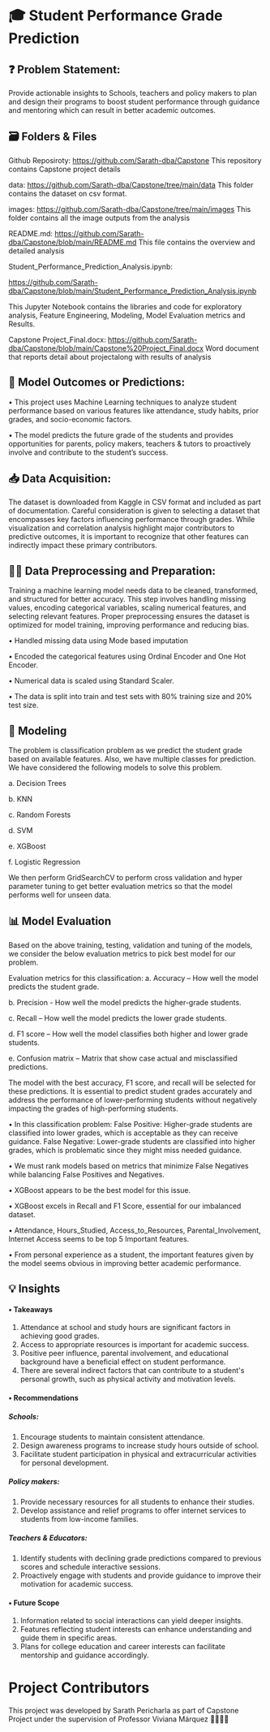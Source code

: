# 🎓 Student Performance Grade Prediction

## ❓ Problem Statement: 

Provide actionable insights to Schools, teachers and policy makers to plan and design their programs to boost student performance through guidance and mentoring which can result in better academic outcomes.

## 🗃️ Folders & Files

Github Reposiroty: https://github.com/Sarath-dba/Capstone
This repository contains Capstone project details

data: https://github.com/Sarath-dba/Capstone/tree/main/data
This folder contains the dataset on csv format.

images: https://github.com/Sarath-dba/Capstone/tree/main/images
This folder contains all the image outputs from the analysis

README.md: https://github.com/Sarath-dba/Capstone/blob/main/README.md
This file contains the overview and detailed analysis

Student_Performance_Prediction_Analysis.ipynb: 

https://github.com/Sarath-dba/Capstone/blob/main/Student_Performance_Prediction_Analysis.ipynb

This Jupyter Notebook contains the libraries and code for exploratory analysis, Feature Engineering, Modeling, Model Evaluation metrics and Results.

Capstone Project_Final.docx: https://github.com/Sarath-dba/Capstone/blob/main/Capstone%20Project_Final.docx
Word document that reports detail about projectalong with results of analysis

## 🎯 Model Outcomes or Predictions: 

•	This project uses Machine Learning techniques to analyze student performance based on various features like attendance, study habits, prior grades, and socio-economic factors.

•	The model predicts the future grade of the students and provides opportunities for parents, policy makers, teachers & tutors to proactively involve and contribute to the student’s success.

## 📥 Data Acquisition: 

The dataset is downloaded from Kaggle in CSV format and included as part of documentation. Careful consideration is given to selecting a dataset that encompasses key factors influencing performance through grades. While visualization and correlation analysis highlight major contributors to predictive outcomes, it is important to recognize that other features can indirectly impact these primary contributors.

## 🧑‍💻 Data Preprocessing and Preparation: 

Training a machine learning model needs data to be cleaned, transformed, and structured for better accuracy. 
This step involves handling missing values, encoding categorical variables, scaling numerical features, and selecting relevant features. 
Proper preprocessing ensures the dataset is optimized for model training, improving performance and reducing bias.

•	Handled missing data using Mode based imputation

•	Encoded the categorical features using Ordinal Encoder and One Hot Encoder.

•	Numerical data is scaled using Standard Scaler.

•	The data is split into train and test sets with 80% training size and 20% test size.

## 🧮 Modeling 
The problem is classification problem as we predict the student grade based on available features. Also, we have multiple classes for prediction. We have considered the following models to solve this problem.

a.	Decision Trees

b.	KNN

c.	Random Forests

d.	SVM

e.	XGBoost

f.	Logistic Regression

We then perform GridSearchCV to perform cross validation and hyper parameter tuning to get better evaluation metrics so that the model performs well for unseen data. 

## 📊 Model Evaluation

Based on the above training, testing, validation and tuning of the models, we consider the below evaluation metrics to pick best model for our problem. 

Evaluation metrics for this classification:
a.	Accuracy – How well the model predicts the student grade.

b.	Precision - How well the model predicts the higher-grade students.

c.	Recall – How well the model predicts the lower grade students.

d.	F1 score – How well the model classifies both higher and lower grade students.

e.	Confusion matrix – Matrix that show case actual and misclassified predictions.

The model with the best accuracy, F1 score, and recall will be selected for these predictions. It is essential to predict student grades accurately and address the performance of lower-performing students without negatively impacting the grades of high-performing students.

•	In this classification problem:
False Positive: Higher-grade students are classified into lower grades, which is acceptable as they can receive guidance.
False Negative: Lower-grade students are classified into higher grades, which is problematic since they might miss needed guidance.

•	We must rank models based on metrics that minimize False Negatives while balancing False Positives and Negatives.

•	XGBoost appears to be the best model for this issue.

•	XGBoost excels in Recall and F1 Score, essential for our imbalanced dataset.

•	Attendance, Hours_Studied, Access_to_Resources, Parental_Involvement, Internet Access seems to be top 5 Important features.

•	From personal experience as a student, the important features given by the model seems obvious in improving better academic performance.


## 💡 Insights

#### •	Takeaways
1.	Attendance at school and study hours are significant factors in achieving good grades.
2.	Access to appropriate resources is important for academic success.
3.	Positive peer influence, parental involvement, and educational background have a beneficial effect on student performance.
4.	There are several indirect factors that can contribute to a student's personal growth, such as physical activity and motivation levels.
   
#### •	Recommendations
##### Schools:
1.	Encourage students to maintain consistent attendance.
2.	Design awareness programs to increase study hours outside of school.
3.	Facilitate student participation in physical and extracurricular activities for personal development.
##### Policy makers:
1.	Provide necessary resources for all students to enhance their studies.
2.	Develop assistance and relief programs to offer internet services to students from low-income families.
##### Teachers & Educators:
1.	Identify students with declining grade predictions compared to previous scores and schedule interactive sessions.
2.	Proactively engage with students and provide guidance to improve their motivation for academic success.

#### •	Future Scope
1.	Information related to social interactions can yield deeper insights.
2.	Features reflecting student interests can enhance understanding and guide them in specific areas.
3.	Plans for college education and career interests can facilitate mentorship and guidance accordingly.

# Project Contributors
This project was developed by Sarath Pericharla as part of Capstone Project under the supervision of Professor Viviana Márquez 👩‍🏫👏🙏

